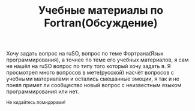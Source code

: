 ﻿---
title: "Учебные материалы по Fortran(Обсуждение)"
se.owner.user_id: 474588
se.owner.display_name: "ΝNL993"
se.owner.link: "https://ru.meta.stackoverflow.com/users/474588/%ce%9dnl993"
se.link: "https://ru.meta.stackoverflow.com/questions/11990/%d0%a3%d1%87%d0%b5%d0%b1%d0%bd%d1%8b%d0%b5-%d0%bc%d0%b0%d1%82%d0%b5%d1%80%d0%b8%d0%b0%d0%bb%d1%8b-%d0%bf%d0%be-fortran%d0%9e%d0%b1%d1%81%d1%83%d0%b6%d0%b4%d0%b5%d0%bd%d0%b8%d0%b5"
se.question_id: 11990
se.post_type: question
---
<p>Хочу задать вопрос на ruSO, вопрос по теме Фортрана(Язык программирования), а точнее по теме его учебных материалов, я сам не нашёл на ruSO вопрос по типу того который хочу задать я. Я просмотрел много вопросов в мете(русской) насчёт вопросов с учебными материалами и остались смешанные эмоции, я так и не понял примет ли сообщество новый вопрос с неизвестным языком программирования или нет.</p>
<p><sub>Не кидайтесь помидорами!</sub></p>
